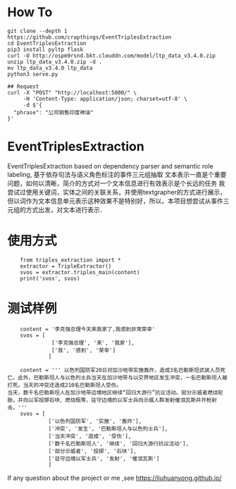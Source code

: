 # How To

```
git clone --depth 1 https://github.com/crapthings/EventTriplesExtraction
cd EventTriplesExtraction
pip3 install pyltp flask
curl -O http://ospm9rsnd.bkt.clouddn.com/model/ltp_data_v3.4.0.zip
unzip ltp_data_v3.4.0.zip -d .
mv ltp_data_v3.4.0 ltp_data
python3 serve.py
```

```
## Request
curl -X "POST" "http://localhost:5000/" \
     -H 'Content-Type: application/json; charset=utf-8' \
     -d $'{
  "phrase": "公司销售印度神油"
}'
```

# EventTriplesExtraction
   EventTriplesExtraction based on dependency parser and semantic role labeling, 基于依存句法与语义角色标注的事件三元组抽取
   文本表示一直是个重要问题，如何以清晰，简介的方式对一个文本信息进行有效表示是个长远的任务
   我尝试过使用关键词，实体之间的关联关系，并使用textgrapher的方式进行展示，但以词作为文本信息单元表示这种效果不是特别好，所以，本项目想尝试从事件三元组的方式出发，对文本进行表示．

# 使用方式

        from triples_extraction import *
        extractor = TripleExtractor()
        svos = extractor.triples_main(content)
        print('svos', svos)

# 测试样例
        content = '李克强总理今天来我家了,我感到非常荣幸'
        svos = [
                  ['李克强总理', '来', '我家'],
                  ['我', '感到', '荣幸']
                 ]

        content = ''' 以色列国防军20日对加沙地带实施轰炸，造成3名巴勒斯坦武装人员死亡。此外，巴勒斯坦人与以色列士兵当天在加沙地带与以交界地区发生冲突，一名巴勒斯坦人被打死。当天的冲突还造成210名巴勒斯坦人受伤。
    当天，数千名巴勒斯坦人在加沙地带边境地区继续“回归大游行”抗议活动。部分示威者燃烧轮胎，并向以军投掷石块、燃烧瓶等，驻守边境的以军士兵向示威人群发射催泪瓦斯并开枪射击。'''
        svos = [
                 ['以色列国防军', '实施', '轰炸'],
                 ['冲突', '发生', '巴勒斯坦人与以色列士兵'],
                 ['当天冲突', '造成', '受伤'],
                 ['数千名巴勒斯坦人', '继续', '回归大游行抗议活动'],
                 ['部分示威者', '投掷', '石块'],
                 ['驻守边境以军士兵', '发射', '催泪瓦斯']
                 ]

If any question about the project or me ,see https://liuhuanyong.github.io/
